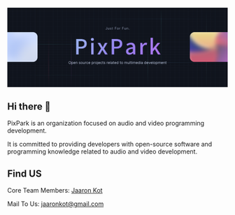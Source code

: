 ![Open Source at PixPark](https://github.com/pixpark/.github/blob/main/images/open-at-pixpark.png)

## Hi there 👋

PixPark is an organization focused on audio and video programming development. 

It is committed to providing developers with open-source software and programming knowledge related to audio and video development.

## Find US
Core Team Members: [Jaaron Kot](https://github.com/jaaronkot)

Mail To Us: [jaaronkot@gmail.com](mailto:jaaronkot@gmail.com)

